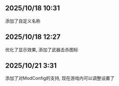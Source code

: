## 2025/10/18 10:31
添加了自定义名称
## 2025/10/18 12:27
优化了显示效果, 添加了武器击杀图标
## 2025/10/21 3:31
添加了对ModConfig的支持, 现在游戏内可以调整设置了